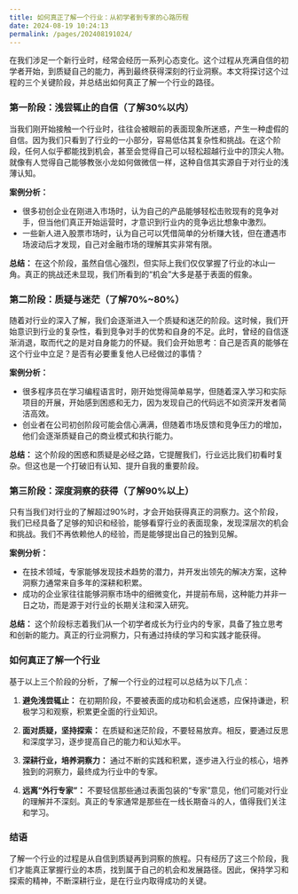```yaml
---
title: 如何真正了解一个行业：从初学者到专家的心路历程
date: 2024-08-19 10:24:13
permalink: /pages/202408191024/
---
```



在我们涉足一个新行业时，经常会经历一系列心态变化。这个过程从充满自信的初学者开始，到质疑自己的能力，再到最终获得深刻的行业洞察。本文将探讨这个过程的三个关键阶段，并总结出如何真正了解一个行业的路径。

### 第一阶段：浅尝辄止的自信（了解30%以内）

当我们刚开始接触一个行业时，往往会被眼前的表面现象所迷惑，产生一种虚假的自信。因为我们只看到了行业的一小部分，容易低估其复杂性和挑战。在这个阶段，任何人似乎都能找到机会，甚至会觉得自己可以轻松超越行业中的顶尖人物。就像有人觉得自己能够教张小龙如何做微信一样，这种自信其实源自于对行业的浅薄认知。

**案例分析：**

- 很多初创企业在刚进入市场时，认为自己的产品能够轻松击败现有的竞争对手，但当他们真正开始运营时，才意识到行业内的竞争远比想象中激烈。
- 一些新人进入股票市场时，认为自己可以凭借简单的分析赚大钱，但在遭遇市场波动后才发现，自己对金融市场的理解其实非常有限。

**总结：** 在这个阶段，虽然自信心强烈，但实际上我们仅仅掌握了行业的冰山一角。真正的挑战还未显现，我们所看到的“机会”大多是基于表面的假象。

### 第二阶段：质疑与迷茫（了解70%~80%）

随着对行业的深入了解，我们会逐渐进入一个质疑和迷茫的阶段。这时候，我们开始意识到行业的复杂性，看到竞争对手的优势和自身的不足。此时，曾经的自信逐渐消退，取而代之的是对自身能力的怀疑。我们会开始思考：自己是否真的能够在这个行业中立足？是否有必要重复他人已经做过的事情？

**案例分析：**

- 很多程序员在学习编程语言时，刚开始觉得简单易学，但随着深入学习和实际项目的开展，开始感到困惑和无力，因为发现自己的代码远不如资深开发者简洁高效。
- 创业者在公司初创阶段可能会信心满满，但随着市场反馈和竞争压力的增加，他们会逐渐质疑自己的商业模式和执行能力。

**总结：** 这个阶段的困惑和质疑是必经之路，它提醒我们，行业远比我们初看时复杂。但这也是一个打破旧有认知、提升自我的重要阶段。

### 第三阶段：深度洞察的获得（了解90%以上）

只有当我们对行业的了解超过90%时，才会开始获得真正的洞察力。这个阶段，我们已经具备了足够的知识和经验，能够看穿行业的表面现象，发现深层次的机会和挑战。我们不再依赖他人的经验，而是能够提出自己的独到见解。

**案例分析：**

- 在技术领域，专家能够发现技术趋势的潜力，并开发出领先的解决方案，这种洞察力通常来自多年的深耕和积累。
- 成功的企业家往往能够洞察市场中的细微变化，并提前布局，这种能力并非一日之功，而是源于对行业的长期关注和深入研究。

**总结：** 这个阶段标志着我们从一个初学者成长为行业内的专家，具备了独立思考和创新的能力。真正的行业洞察力，只有通过持续的学习和实践才能获得。

### 如何真正了解一个行业

基于以上三个阶段的分析，了解一个行业的过程可以总结为以下几点：

1. **避免浅尝辄止：** 在初期阶段，不要被表面的成功和机会迷惑，应保持谦逊，积极学习和观察，积累更全面的行业知识。
    
2. **面对质疑，坚持探索：** 在质疑和迷茫阶段，不要轻易放弃。相反，要通过反思和深度学习，逐步提高自己的能力和认知水平。
    
3. **深耕行业，培养洞察力：** 通过不断的实践和积累，逐步进入行业的核心，培养独到的洞察力，最终成为行业中的专家。
    
4. **远离“外行专家”：** 不要轻信那些通过表面包装的“专家”意见，他们可能对行业的理解并不深刻。真正的专家通常是那些在一线长期奋斗的人，值得我们关注和学习。
    

### 结语

了解一个行业的过程是从自信到质疑再到洞察的旅程。只有经历了这三个阶段，我们才能真正掌握行业的本质，找到属于自己的机会和发展路径。因此，保持学习和探索的精神，不断深耕行业，是在行业内取得成功的关键。